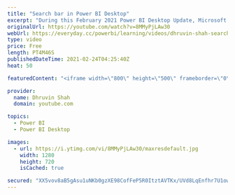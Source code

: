 ```yaml
---
title: "Search bar in Power BI Desktop"
excerpt: "During this February 2021 Power BI Desktop Update, Microsoft rolled out one new feature where we can Search for different actions from Power BI Desktop. Now, we have a new search bar in Power BI Desktop. Based on the current report’s state,  this will show appropriate actions here. Stay tuned throughout"
originalUrl: https://youtube.com/watch?v=8MMyPjLAw30
webUrl: https://everyday.cc/powerbi/learning/videos/dhruvin-shah-search-bar-in-power-bi-desktop/
type: video
price: Free
length: PT4M46S
publishedDateTime: 2021-02-24T04:25:40Z
heat: 50

featuredContent: "<iframe width=\"800\" height=\"500\" frameborder=\"0\" src=\"https://www.youtube.com/embed/8MMyPjLAw30\" allow=\"accelerometer; autoplay; encrypted-media; gyroscope; picture-in-picture\" allowfullscreen></iframe>"

provider:
  name: Dhruvin Shah
  domain: youtube.com

topics:
  - Power BI
  - Power BI Desktop

images:
  - url: https://i.ytimg.com/vi/8MMyPjLAw30/maxresdefault.jpg
    width: 1280
    height: 720
    isCached: true

secured: "XX5vov8aB5gAsu1uNKb0gzXE98CofFeP5R0ItztAVTKx/UVd8LqEnfhr7U1owO41K4hBYX4tiyHOEF9SySx8z404i564Oi9cTJmOYUJV39Kfqqic1QG9KiilphcP746CN/M9anvPl9kyB+bGVgPerJkvLQ+xiPRH9Dqchd0sqaCm4qKpxuaC5ifX8RPBZag42Bhv0u/84vCn+6X5Da0DxwSyuLv21cfbM9qDBEtysZ1V7W/pUgNR529MqYCyxqZxpAO0GsJycyWvLp0WZBdZIipqUhGhGv3KEcUyKalwprXguauWWQ7qz8wWHtQetesfQLwQPHanBydAjRA9efF2kR9ofWs9Free172+kC8JQCLVxmC+OxTmhoI6joQMKZppk9sYMFZI0aYam7lFfLh7g//f/G8fFXYTck2j+Be9zQg=;Lsi8iX/rSZaujuecFFZmAQ=="
---
```


